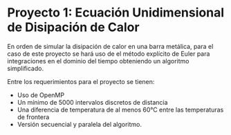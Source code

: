 # Proyecto 1: Ecuación Unidimensional de Disipación de Calor 

En orden de simular la disipación de calor en una barra metálica, para el caso de este proyecto se hará uso de el método explícito de Euler para integraciones en el dominio del tiempo obteniendo un algoritmo simplificado.


Entre los requerimientos para el proyecto se tienen:

- Uso de OpenMP
- Un mínimo de 5000 intervalos discretos de distancia
- Una diferencia de temperatura de al menos 60°C entre las temperaturas de
frontera
- Versión secuencial y paralela del algoritmo.
